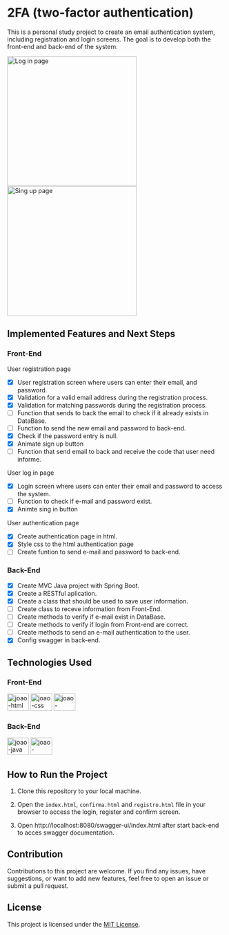 
  

# 2FA (two-factor authentication)

This is a personal study project to create an email authentication system, including registration and login screens. The goal is to develop both the front-end and back-end of the system.

<img  src="https://github.com/Jottinha/auth/assets/69482936/0c332a9e-89a4-4d14-a79d-ac8553ccdb83"  alt="Log in page"  width="300"  height="300">
<img  src="https://github.com/Jottinha/auth/assets/69482936/9437f239-a953-4dad-8df3-b90177b41a80"  alt="Sing up page"  width="300"  height="300">

## Implemented Features and Next Steps

### Front-End
User registration page

- [x] User registration screen where users can enter their email, and password.
- [x] Validation for a valid email address during the registration process.
- [x] Validation for matching passwords during the registration process.
- [ ] Function that sends to back the email to check if it already exists in DataBase.
- [ ] Function to send the new email and password to back-end.
- [x] Check if the password entry is null.
- [x] Animate sign up button
- [ ] Function that send email to back and receive the code that user need informe.

User log in page

- [x] Login screen where users can enter their email and password to access the system.
- [ ] Function to check if e-mail and password exist.
- [x] Animte sing in button

User authentication page
- [x] Create authentication page in html.
- [x] Style css to the html authentication page
- [ ] Create funtion to send e-mail and password to back-end.

### Back-End
- [x] Create MVC Java project with Spring Boot.
- [x] Create a RESTful aplication.
- [x] Create a class that should be used to save user information.
- [ ] Create class to receve information from Front-End.
- [ ] Create methods to verify if e-mail exist in DataBase.
- [ ] Create methods to verify if login from Front-end are correct.
- [ ] Create methods to send an e-mail authentication to the user.
- [x] Config swagger in back-end.

## Technologies Used

### Front-End
<div>
<img  aling="center"  alt="joao-html"  height="40"  width="50"  src="https://cdn.jsdelivr.net/gh/devicons/devicon/icons/html5/html5-original.svg">
<img  aling="center"  alt="joao-css"  height="40"  width="50"  src="https://cdn.jsdelivr.net/gh/devicons/devicon/icons/css3/css3-original.svg">
<img  aling="center"  alt="joao-javascript"  height="40"  width="50"  src="https://cdn.jsdelivr.net/gh/devicons/devicon/icons/javascript/javascript-original.svg">
</div>

### Back-End

<div>
<img  aling="center"  alt="joao-java"  height="40"  width="50"  src="https://cdn.jsdelivr.net/gh/devicons/devicon/icons/java/java-original.svg">
<img  aling="center"  alt="joao-spring"  height="40"  width="50"  src="https://cdn.jsdelivr.net/gh/devicons/devicon/icons/spring/spring-original.svg">
</div>

## How to Run the Project

1. Clone this repository to your local machine.

2. Open the `index.html`, `confirma.html` and `registro.html` file in your browser to access the login, register and confirm screen.

3. Open http://localhost:8080/swagger-ui/index.html after start back-end to acces swagger documentation.

## Contribution

Contributions to this project are welcome. If you find any issues, have suggestions, or want to add new features, feel free to open an issue or submit a pull request.

## License

This project is licensed under the [MIT License](LICENSE).
